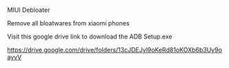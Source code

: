 MIUI Debloater

Remove all bloatwares from xiaomi phones

Visit this google drive link to download the ADB Setup.exe

https://drive.google.com/drive/folders/13cJDEJyl9oKeRd81oKOXb6b3Uy9oayvV
